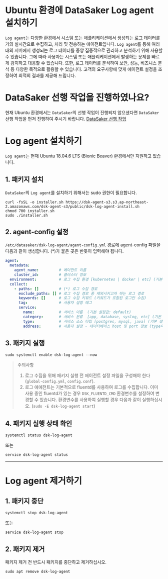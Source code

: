 # Ubuntu 환경에 DataSaker Log agent 설치하기
`Log agent`는 다양한 환경에서 시스템 또는 애플리케이션에서 생성되는 로그 데이터를 거의 실시간으로 수집하고, 처리 및 전송하는 에이전트입니다.
`Log agent`를 통해 여러 대의 서버에서 생성되는 로그 데이터를 중앙 집중적으로 관리하고 분석하기 위해 사용할 수 있습니다.
그에 따라 사용자는 시스템 또는 애플리케이션에서 발생하는 문제를 빠르게 감지하고 대응할 수 있습니다.
또한, 로그 데이터를 분석하여 보안, 성능, 비즈니스 분석 등 다양한 목적으로 활용할 수 있습니다.
고객의 요구사항에 맞게 에이전트 설정을 조정하여 최적의 결과를 제공해 드립니다.

# DataSaker 선행 작업을 진행하였나요?
현재 Ubuntu 환경에서는 `DataSaker`의 선행 작업이 진행되지 않으셨다면 `DataSaker` 선행 작업을 먼저 진행하여 주시기 바랍니다. [DataSaker 선행 작업](${MANUAL_UBUNTU_KR})

# Log agent 설치하기
`Log agent`는 현재 Ubuntu 18.04.6 LTS (Bionic Beaver) 환경에서만 지원하고 있습니다.

## 1. 패키지 설치

`DataSaker`의 `Log agent`를 설치하기 위해서는 sudo 권한이 필요합니다.


```shell
curl -fsSL -o installer.sh https://dsk-agent-s3.s3.ap-northeast-2.amazonaws.com/dsk-agent-s3/public/dsk-log-agent-install.sh
chmod 700 installer.sh
sudo ./installer.sh
```

## 2. agent-config 설정

`/etc/datasaker/dsk-log-agent/agent-config.yml` 경로에 agent-config 파일을 다음과 같이 생성합니다. (*)가 붙은 곳은 반듯이 입력해야 됩니다.

```yaml
agent:
  metadata:
    agent_name:         # 에이전트 이름
    cluster_id:         # 클러스터 정보
  environment:          # 로그 수집 환경 [kubernetes | docker | etc] (기본 설정값: etc)
  collect:
    - paths: []         # (*) 로그 수집 경로
      exclude_paths: [] # 로그 수집 경로 중 제외시키고자 하는 로그 경로
      keywords: []      # 로그 수집 키워드 (키워드가 포함된 로그만 수집)
      tag:              # 사용자 설정 태그
      service:
        name:           # 서비스 이름  (기본 설정값: default)
        category:       # 서비스 분류  [app, database, syslog, etc] (기본 설정값: etc)
        type:           # 서비스 소스 타입 [postgres, mysql, java] (기본 설정값: etc)
        address:        # 사용자 설정 - 데이터베이스 host 및 port 정보 (type이 database 인 경우 작성)
```

## 3. 패키지 실행

```shell
sudo systemctl enable dsk-log-agent --now
```

> 주의사항
> 1. 로그 수집을 위해 패키지 실행 전 에이전트 설정 파일을 구성해야 한다(`global-config.yml`, `config.conf`).
> 2. 로그 에에전트는 기본적으로 fluentd를 사용하여 로그를 수집합니다. 이미 사용 중인 fluentd가 있는 경우 `DSK_FLUENTD_CMD` 환경변수를 설정하여 변경할 수 있습니다. 환경변수를 사용하여 실행할 경우 다음과 같이 실행하십시오. (`sudo -E dsk-log-agent start`)


## 4. 패키지 실행 상태 확인

```shell
systemctl status dsk-log-agent
```
또는
```shell
service dsk-log-agent status
```

---

# Log agent 제거하기

## 1. 패키지 중단
```shell
systemctl stop dsk-log-agent
```
또는
```shell
service dsk-log-agent stop
```

## 2. 패키지 제거

패키지 제거 전 반드시 패키지를 중단하고 제거하십시오.
```shell
sudo apt remove dsk-log-agent
```
